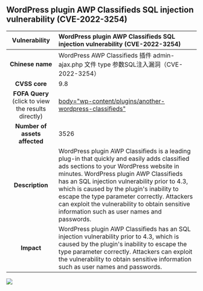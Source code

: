 ## WordPress plugin AWP Classifieds SQL injection vulnerability (CVE-2022-3254)

|   **Vulnerability**  | **WordPress plugin AWP Classifieds SQL injection vulnerability (CVE-2022-3254)**  |
| :----:   | :-----|
|  **Chinese name**  | WordPress AWP Classifieds 插件 admin-ajax.php 文件 type 参数SQL注入漏洞（CVE-2022-3254） |
| **CVSS core**  | 9.8 |
| **FOFA Query**  (click to view the results directly)| [body="wp-content/plugins/another-wordpress-classifieds"](https://en.fofa.info/result?qbase64=Ym9keT0id3AtY29udGVudC9wbHVnaW5zL2Fub3RoZXItd29yZHByZXNzLWNsYXNzaWZpZWRzIg%3D%3D) |
| **Number of assets affected**  | 3526 |
| **Description**  | WordPress plugin AWP Classifieds is a leading plug-in that quickly and easily adds classified ads sections to your WordPress website in minutes. WordPress plugin AWP Classifieds has an SQL injection vulnerability prior to 4.3, which is caused by the plugin's inability to escape the type parameter correctly. Attackers can exploit the vulnerability to obtain sensitive information such as user names and passwords. |
| **Impact** | WordPress plugin AWP Classifieds has an SQL injection vulnerability prior to 4.3, which is caused by the plugin's inability to escape the type parameter correctly. Attackers can exploit the vulnerability to obtain sensitive information such as user names and passwords. |

![](https://s3.bmp.ovh/imgs/2023/04/13/812af92728d9dd9a.gif)
